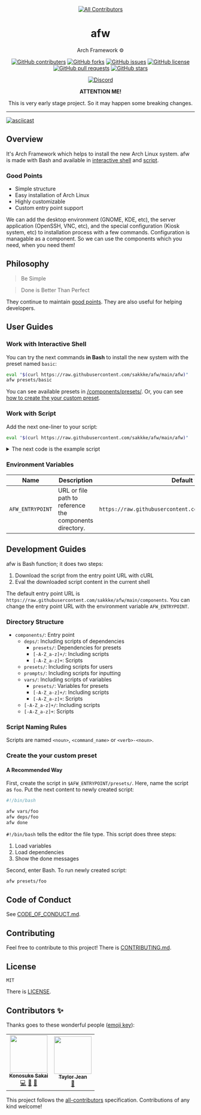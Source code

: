 <div align="center">

<!-- ALL-CONTRIBUTORS-BADGE:START - Do not remove or modify this section -->
[![All Contributors](https://img.shields.io/badge/all_contributors-2-orange.svg?style=flat-square)](#contributors-)
<!-- ALL-CONTRIBUTORS-BADGE:END -->

# afw

Arch Framework ⚙️

[![GitHub contributers](https://img.shields.io/github/contributors/sakkke/afw)]()
[![GitHub forks](https://img.shields.io/github/forks/sakkke/afw)]()
[![GitHub issues](https://img.shields.io/github/issues/sakkke/afw)]()
[![GitHub license](https://img.shields.io/github/license/sakkke/afw)]()
[![GitHub pull requests](https://img.shields.io/github/issues-pr/sakkke/afw)]()
[![GitHub stars](https://img.shields.io/github/stars/sakkke/afw)]()

[![Discord](https://img.shields.io/discord/1012345440873742436?color=%235865F2&label=Discord&logo=Discord&logoColor=%23FFF)](https://discord.gg/HYKfDBMkyq)

__ATTENTION ME!__

This is very early stage project.
So it may happen some breaking changes.

</div>

---

[![asciicast](https://asciinema.org/a/517447.svg)](https://asciinema.org/a/517447)

## Overview

It's Arch Framework which helps to install the new Arch Linux system.
afw is made with Bash and available in [interactive shell](#work-with-interactive-shell) and [script](#work-with-script).

### Good Points

- Simple structure
- Easy installation of Arch Linux
- Highly customizable
- Custom entry point support

We can add the desktop environment (GNOME, KDE, etc), the server application (OpenSSH, VNC, etc), and the special configuration (Kiosk system, etc) to installation process with a few commands.
Configuration is managable as a component.
So we can use the components which you need, when you need them!

## Philosophy

> Be Simple

> Done is Better Than Perfect

They continue to maintain [good points](#good-points).
They are also useful for helping developers.

## User Guides

### Work with Interactive Shell

You can try the next commands __in Bash__ to install the new system with the preset named `basic`:

```bash
eval "$(curl https://raw.githubusercontent.com/sakkke/afw/main/afw)"
afw presets/basic
```

You can see available presets in [/components/presets/](https://github.com/sakkke/afw/tree/main/components/presets).
Or, you can see [how to create the your custom preset](#create-the-your-custom-preset).

### Work with Script

Add the next one-liner to your script:

```bash
eval "$(curl https://raw.githubusercontent.com/sakkke/afw/main/afw)"
```

<details>
<summary>The next code is the example script</summary>

```bash
#!/bin/bash

eval "$(curl https://raw.githubusercontent.com/sakkke/afw/main/afw)"

# Device header lines
AFW_DEVICE_HEADER_LINES=(
  'label: gpt'
)

# Path to EFI file
AFW_EFI_FILE=/GRUB/grubx64.efi

# File systems
AFW_FILESYSTEMS=(
  fat32
  ext4
)

# Bootloader ID for GRUB
AFW_GRUB_BOOTLOADER_ID=GRUB

# Hostname
AFW_HOSTNAME=afw

# /etc/locale.gen
AFW_LOCALE_GEN=(
  'en_US.UTF-8 UTF-8'
)

# Mountpoints
AFW_MOUNTPOINTS=(
  2:/
  1:/boot
)

# Pacman mirrors
AFW_PACMAN_MIRRORS=(
  'https://geo.mirror.pkgbuild.com/$repo/os/$arch'
)

# Packages for the new system
AFW_PACSTRAP_PACKAGES=(
  base
  efibootmgr
  linux
  linux-firmware
  networkmanager
  grub
)

# Partitions
AFW_PARTS=(
  '1 : size=300MiB, type="EFI System"'
  '2 : type="Linux root (x86-64)"'
)

# Passwords
AFW_PASSWORDS=(
  root:afw
)

# Entrypoint for mount
AFW_ROOT=/mnt

# systemd services
AFW_SYSTEMD_SERVICES=(
  NetworkManager.service
)

# Timezone
AFW_TIMEZONE=UTC

# Users
AFW_USERS=()

# User shells
AFW_USER_SHELLS=()

# /etc/vconsole.conf
AFW_VCONSOLE_CONF=(
  KEYMAP=us
)

# Prompt for device which will be installed on the new system
if [[ -z $AFW_DEVICE ]]; then
  read -p AFW_DEVICE= AFW_DEVICE
fi

afw update-ntp
afw part
afw format
afw mount
afw pacman/update-mirrorlist
afw pacstrap
afw update-fstab
afw update-timezone
afw update-adjtime
afw update-locale_gen
afw update-locale
afw update-vconsole_conf
afw update-hostname
afw update-passwords
afw grub/install
afw grub/install-grub_cfg
afw grub/fix-bootx64_efi
afw systemd/enable-services
afw umount
```

</details>

### Environment Variables

Name | Description | Default value
--- | --- | ---
`AFW_ENTRYPOINT` | URL or file path to reference the components directory. | `https://raw.githubusercontent.com/sakkke/afw/main/components`

## Development Guides

afw is Bash function; it does two steps:

1. Download the script from the entry point URL with cURL
2. Eval the downloaded script content in the current shell

The default entry point URL is `https://raw.githubusercontent.com/sakkke/afw/main/components`.
You can change the entry point URL with the environment variable `AFW_ENTRYPOINT`.

### Directory Structure

- `components/`: Entry point
  - `deps/`: Including scripts of dependencies
    - `presets/`: Dependencies for presets
    - `[-A-Z_a-z]+/`: Including scripts
    - `[-A-Z_a-z]+`: Scripts
  - `presets/`: Including scripts for users
  - `prompts/`: Including scripts for inputting
  - `vars/`: Including scripts of variables
    - `presets/`: Variables for presets
    - `[-A-Z_a-z]+/`: Including scripts
    - `[-A-Z_a-z]+`: Scripts
  - `[-A-Z_a-z]+/`: Including scripts
  - `[-A-Z_a-z]+`: Scripts

### Script Naming Rules

Scripts are named `<noun>`, `<command_name>` or `<verb>-<noun>`.

### Create the your custom preset

#### A Recommended Way

First, create the script in `$AFW_ENTRYPOINT/presets/`.
Here, name the script as `foo`.
Put the next content to newly created script:

```bash
#!/bin/bash

afw vars/foo
afw deps/foo
afw done
```

`#!/bin/bash` tells the editor the file type.
This script does three steps:

1. Load variables
2. Load dependencies
3. Show the done messages

Second, enter Bash.
To run newly created script:

```bash
afw presets/foo
```

## Code of Conduct

See [CODE_OF_CONDUCT.md](./CODE_OF_CONDUCT.md).

## Contributing

Feel free to contribute to this project!
There is [CONTRIBUTING.md](./CONTRIBUTING.md).

## License

`MIT`

There is [LICENSE](./LICENSE).

## Contributors ✨

Thanks goes to these wonderful people ([emoji key](https://allcontributors.org/docs/en/emoji-key)):

<!-- ALL-CONTRIBUTORS-LIST:START - Do not remove or modify this section -->
<!-- prettier-ignore-start -->
<!-- markdownlint-disable -->
<table>
  <tr>
    <td align="center"><a href="https://github.com/sakkke"><img src="https://avatars.githubusercontent.com/u/84666033?v=4?s=100" width="100px;" alt=""/><br /><sub><b>Konosuke Sakai</b></sub></a><br /><a href="https://github.com/sakkke/afw/commits?author=sakkke" title="Code">💻</a> <a href="https://github.com/sakkke/afw/commits?author=sakkke" title="Documentation">📖</a> <a href="#ideas-sakkke" title="Ideas, Planning, & Feedback">🤔</a></td>
    <td align="center"><a href="https://www.linkedin.com/in/taylorjeandev/"><img src="https://avatars.githubusercontent.com/u/98131909?v=4?s=100" width="100px;" alt=""/><br /><sub><b>Taylor Jean</b></sub></a><br /><a href="https://github.com/sakkke/afw/commits?author=taylorjeandev" title="Documentation">📖</a></td>
  </tr>
</table>

<!-- markdownlint-restore -->
<!-- prettier-ignore-end -->

<!-- ALL-CONTRIBUTORS-LIST:END -->

This project follows the [all-contributors](https://github.com/all-contributors/all-contributors) specification. Contributions of any kind welcome!